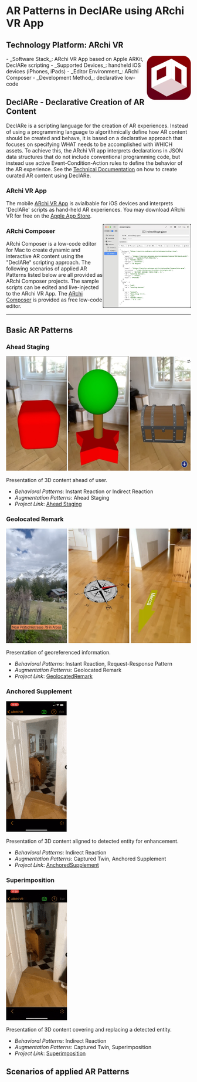 # AR Patterns in DeclARe using ARchi VR App


## Technology Platform: ARchi VR
<img src="screens/archi_logo.png" width="120" align="right">
- _Software Stack_: ARchi VR App based on Apple ARKit, DeclARe scripting
- _Supported Devices_: handheld iOS devices (iPhones, iPads)
- _Editor Environment_: ARchi Composer 
- _Development Method_: declarative low-code


## DeclARe - Declarative Creation of AR Content 

DeclARe is a scripting language for the creation of AR experiences. Instead of using a programming language to algorithmically define how AR content should be created and behave, it is based on a declarative approach that focuses on specifying WHAT needs to be accomplished with WHICH assets. To achieve this, the ARchi VR app interprets declarations in JSON data structures that do not include conventional programming code, but instead use active Event-Condition-Action rules to define the behavior of the AR experience. See the [Technical Documentation](https://service.metason.net/ar/docu/) on how to create curated AR content using DeclARe.

### ARchi VR App
The mobile [ARchi VR App](https://archi.metason.net) is avialbable for iOS devices and interprets 'DeclARe' scripts as hand-held AR experiences. You may download ARchi VR for free on the [Apple App Store](https://itunes.apple.com/ch/app/archi-vr/id1317896781?mt=8).

<img src="screens/composer.jpg" width="240" align="right">

### ARchi Composer

ARchi Composer is a low-code editor for Mac to create dynamic and interactive AR content using the "DeclARe" scripting approach.
The following scenarios of applied AR Patterns listed below are all provided as ARchi Composer projects. The sample scripts can be edited and live-injected to the ARchi VR App. The [ARchi Composer](https://service.metason.net/ar/docu/#archi-composer) is provided as free low-code editor. 

---

## Basic AR Patterns

### Ahead Staging

<img src="AheadStaging/docs/images/screens.png" height="312"> 
<!-- <img src="AheadStaging/docs/images/screen2.jpg" width="180"> -->

Presentation of 3D content ahead of user.

* _Behavioral Patterns_: Instant Reaction or Indirect Reaction
* _Augmentation Patterns_: Ahead Staging
* _Project Link_: [Ahead Staging](AheadStaging)


### Geolocated Remark

<img src="GeolocatedRemark/docs/images/screens.png" height="312">

Presentation of georeferenced information.

* _Behavioral Patterns_: Instant Reaction, Request-Response Pattern
* _Augmentation Patterns_: Geolocated Remark
* _Project Link_: [GeolocatedRemark](GeolocatedRemark)


### Anchored Supplement

![supvid](screens/supplement.gif)

Presentation of 3D content aligned to detected entity for enhancement.

* _Behavioral Patterns_: Indirect Reaction
* _Augmentation Patterns_: Captured Twin, Anchored Supplement
* _Project Link_: [AnchoredSupplement](AnchoredSupplement)


### Superimposition

![subvid](screens/substitute.gif)

Presentation of 3D content covering and replacing a detected entity.

* _Behavioral Patterns_: Indirect Reaction
* _Augmentation Patterns_: Captured Twin, Superimposition
* _Project Link_: [Superimposition](Superimposition)


<!-- 
### Staged Linear Progression

Sequence of ordered presentations in spatial context using foward/backward buttons.

* _Behavioral Patterns_: Instant Reaction
* _Augmentation Patterns_: Staged Progression
* _Project Link_: [Staged Progression](StagedProgression)

start, step1, step2, end

### Staged Temporal Progression

Sequence of temporal presentations in spatial context.

* _Behavioral Patterns_: Timed Reaction
* _Augmentation Patterns_: Staged Progression
* _Project Link_: [Temporal Progression](TemporalProgression)
scene1, scene2 

### Interactive Non-linear Progression?
Dialog
start step1, step2A, step2B, step3

Reality Capturing Scenarios (Group)
    - Distance Measuring Scenario
    - Room Scan Capturing Scenario
    - Object Recognition Scenario
    - 
-->

## Scenarios of applied AR Patterns

